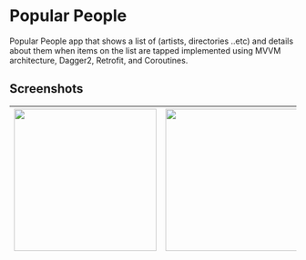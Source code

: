 # Popular People
Popular People app that shows a list of (artists, directories ..etc) and details about them when items on the list are tapped implemented using MVVM architecture, Dagger2, Retrofit, and Coroutines.

## Screenshots
| <img src="https://i.imgur.com/Vb49RLU.jpg" width="250">  | <img src="https://i.imgur.com/vrsZU1n.jpg" width="250"> | <img src="https://i.imgur.com/gEp7lR2.jpg" width="250">   
| ------------- | ------------- | ------------- |

